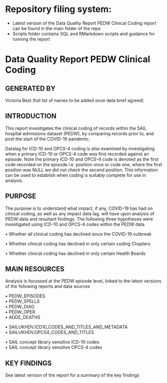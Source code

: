 # Repository filing system:

- Latest version of the Data Quality Report PEDW Clinical Coding report can be found in the main folder of the repo
- Scripts folder contains SQL and RMarkdown scripts and guidance for running the report

# Data Quality Report PEDW Clinical Coding

## GENERATED BY

Victoria Best (full list of names to be added once data brief agreed)

## INTRODUCTION

This report investigates the clinical coding of records within the SAIL hospital admissions dataset (PEDW), by comparing records prior to, and post the start of the COVID-19 pandemic.

Datalag for ICD-10 and OPCS-4 coding is also examined by investigating when a primary ICD-10 or OPCS-4 code was first recorded against an episode. Note the primary ICD-10 and OPCS-4 code is denoted as the first code recorded on the episode i.e. position once or code one, where the first position was NULL we did not check the second position.  This information can be used to establish when coding is suitably complete for use in analysis.


## PURPOSE

The purpose is to understand what impact, if any, COVID-19 has had on clinical coding, as well as any impact data lag, will have upon analysis of PEDW data and resultant findings. The following three hypotheses were investigated using ICD-10 and OPCS-4 codes within the PEDW data

•	Whether all clinical coding has declined since the COVID-19 outbreak

•	Whether clinical coding has declined in only certain coding Chapters

•	Whether clinical coding has declined in only certain Health Boards


## MAIN RESOURCES

Analysis is focussed at the PEDW episode level, linked to the latest versions of the following reports and data sources

• PEDW_EPISODES<br />
• PEDW_SPELLS<br />
• PEDW_DIAG<br />
• PEDW_OPER<br />
• ADDE_DEATHS<br />

• SAILUKHDV.ICD10_CODES_AND_TITLES_AND_METADATA<br />
• SAILUKHDV.OPCS4_CODES_AND_TITLES

• SAIL concept library sensitive ICD-10 codes<br />
• SAIL concept library sensitive OPCS-4 codes


## KEY FINDINGS

See latest version of the report for a summary of the key findings
